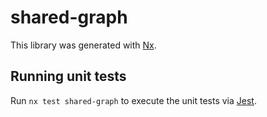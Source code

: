 # shared-graph

This library was generated with [Nx](https://nx.dev).

## Running unit tests

Run `nx test shared-graph` to execute the unit tests via [Jest](https://jestjs.io).
